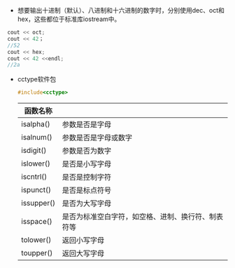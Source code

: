 - 想要输出十进制（默认）、八进制和十六进制的数字时，分别使用dec、oct和hex，这些都位于标准库iostream中。

```c++
cout << oct;
cout << 42；
//52
cout << hex;
cout << 42 <<endl;
//2a
```



- cctype软件包

  ```c++
  #include<cctype>
  ```

  | 函数名称   |                                                    |
  | ---------- | -------------------------------------------------- |
  | isalpha()  | 参数是否是字母                                     |
  | isalnum()  | 参数是否是字母或数字                               |
  | isdigit()  | 参数是否为数字                                     |
  | islower()  | 是否是小写字母                                     |
  | iscntrl()  | 是否是控制字符                                     |
  | ispunct()  | 是否是标点符号                                     |
  | issupper() | 是否为大写字母                                     |
  | isspace()  | 是否为标准空白字符，如空格、进制、换行符、制表符等 |
  | tolower()  | 返回小写字母                                       |
  | toupper()  | 返回大写字母                                       |